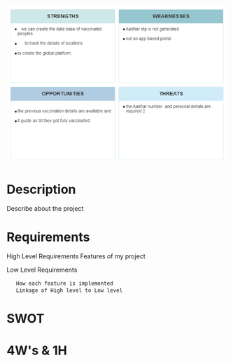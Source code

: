 ![SWOT of vacccine registration](https://github.com/rajprasanth27k/M1_COWIN-PORTAL_UTI/blob/39194610faf1993585c28ea61383fb2f68172e3d/1_Requirements/SWOT%20of%20vacccine%20registration.jpg)

# Description
  Describe about the project
# Requirements
  High Level Requirements
       Features of my project
       
  Low Level Requirements
  
       How each feature is implemented
       Linkage of High level to Low level
# SWOT
# 4W's & 1H
